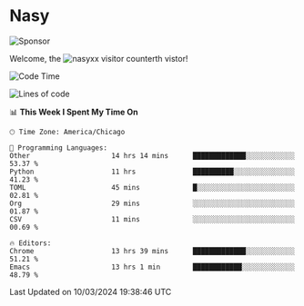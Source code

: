 # Nasy

<!--
<p align="center">
<img height="200" src="https://github-readme-stats.vercel.app/api?username=nasyxx&count_private=true&show_icons=true&theme=dracula&include_all_commits=true"/>
<img height="200" src="https://github-readme-stats.vercel.app/api/top-langs/?username=nasyxx&theme=dracula&hide=html,jupyter+notebook&count_private=true&show_icons=true"/>
</p>

  
----------------
-->

![Sponsor](https://img.shields.io/static/v1.svg?label=Sponsor&message=%E2%9D%A4&logo=GitHub&style=flat&color=pink)
 
Welcome, the ![nasyxx visitor counter](https://count.getloli.com/get/@nasyxx?theme=rule34)th vistor!
 
<!--START_SECTION:waka-->
![Code Time](http://img.shields.io/badge/Code%20Time-4%2C351%20hrs%2015%20mins-blue)

![Lines of code](https://img.shields.io/badge/From%20Hello%20World%20I%27ve%20Written-6.3%20million%20lines%20of%20code-blue)

📊 **This Week I Spent My Time On** 

```text
🕑︎ Time Zone: America/Chicago

💬 Programming Languages: 
Other                    14 hrs 14 mins      █████████████░░░░░░░░░░░░   53.37 % 
Python                   11 hrs              ██████████░░░░░░░░░░░░░░░   41.23 % 
TOML                     45 mins             █░░░░░░░░░░░░░░░░░░░░░░░░   02.81 % 
Org                      29 mins             ░░░░░░░░░░░░░░░░░░░░░░░░░   01.87 % 
CSV                      11 mins             ░░░░░░░░░░░░░░░░░░░░░░░░░   00.69 % 

🔥 Editors: 
Chrome                   13 hrs 39 mins      █████████████░░░░░░░░░░░░   51.21 % 
Emacs                    13 hrs 1 min        ████████████░░░░░░░░░░░░░   48.79 % 
```


 Last Updated on 10/03/2024 19:38:46 UTC
<!--END_SECTION:waka-->

<!-- ![visitors](https://visitor-badge.laobi.icu/badge?page_id=nasyxx.nasyxx) -->
